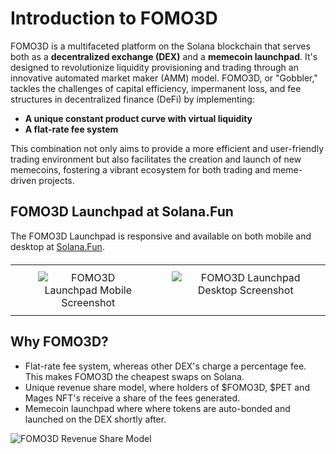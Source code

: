 # Introduction to FOMO3D

FOMO3D is a multifaceted platform on the Solana blockchain that serves both as a **decentralized exchange (DEX)** and a **memecoin launchpad**. It's designed to revolutionize liquidity provisioning and trading through an innovative automated market maker (AMM) model. FOMO3D, or "Gobbler," tackles the challenges of capital efficiency, impermanent loss, and fee structures in decentralized finance (DeFi) by implementing:

- **A unique constant product curve with virtual liquidity**
- **A flat-rate fee system**

This combination not only aims to provide a more efficient and user-friendly trading environment but also facilitates the creation and launch of new memecoins, fostering a vibrant ecosystem for both trading and meme-driven projects.

## FOMO3D Launchpad at Solana.Fun

The FOMO3D Launchpad is responsive and available on both mobile and desktop at [Solana.Fun](https://solana.fun).

<style>
  .flex-container {
    display: flex;
    justify-content: space-around;
    width: 100%;
    max-width: 100%;
    background: transparent;
    border: none;
  }
  .flex-cell {
    display: flex;
    flex-direction: column;
    align-items: center;
    width: 50%;
    padding: 20px;
    box-sizing: border-box;
  }
  .mobile-image {
    max-width: 70%;
    height: auto;
  }
  .desktop-image {
    max-width: 100%;
    height: auto;
  }
  table {
    width: 100%;
    border-collapse: collapse;
  }
  td {
    vertical-align: top;
    padding: 10px;
  }
</style>

<table style="width: 100%; margin-top: 20px;">
    <tr>
        <td style="text-align: center;">
            <img src="/assets/screenshots/fomo3d-launchpad-mobile.jpg" alt="FOMO3D Launchpad Mobile Screenshot" class="mobile-image">
        </td>
        <td style="text-align: center;">
            <img src="/assets/screenshots/fomo3d-launchpad-desktop.jpg" alt="FOMO3D Launchpad Desktop Screenshot" class="desktop-image">
        </td>
    </tr>
</table>

## Why FOMO3D?

- Flat-rate fee system, whereas other DEX's charge a percentage fee. This makes FOMO3D the cheapest swaps on Solana. 
- Unique revenue share model, where holders of $FOMO3D, $PET and Mages NFT's receive a share of the fees generated.
- Memecoin launchpad where where tokens are auto-bonded and launched on the DEX shortly after.

![FOMO3D Revenue Share Model](/assets/info-rev-share-model.jpg)

